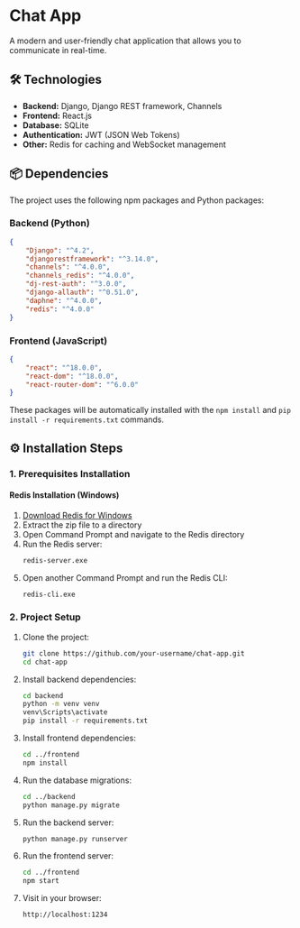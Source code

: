 # Chat App

A modern and user-friendly chat application that allows you to communicate in real-time.

## 🛠️ Technologies

- **Backend:** Django, Django REST framework, Channels
- **Frontend:** React.js
- **Database:** SQLite
- **Authentication:** JWT (JSON Web Tokens)
- **Other:** Redis for caching and WebSocket management

## 📦 Dependencies

The project uses the following npm packages and Python packages:

### Backend (Python)
```json
{
    "Django": "^4.2",
    "djangorestframework": "^3.14.0",
    "channels": "^4.0.0",
    "channels_redis": "^4.0.0",
    "dj-rest-auth": "^3.0.0",
    "django-allauth": "^0.51.0",
    "daphne": "^4.0.0",
    "redis": "^4.0.0"
}
```

### Frontend (JavaScript)
```json
{
    "react": "^18.0.0",
    "react-dom": "^18.0.0",
    "react-router-dom": "^6.0.0"
}
```

These packages will be automatically installed with the `npm install` and `pip install -r requirements.txt` commands.

## ⚙️ Installation Steps

### 1. Prerequisites Installation

#### Redis Installation (Windows)
1. [Download Redis for Windows](https://github.com/microsoftarchive/redis/releases)
2. Extract the zip file to a directory
3. Open Command Prompt and navigate to the Redis directory
4. Run the Redis server:
   ```bash
   redis-server.exe
   ```
5. Open another Command Prompt and run the Redis CLI:
   ```bash
   redis-cli.exe
   ```

### 2. Project Setup

1. Clone the project:
   ```bash
   git clone https://github.com/your-username/chat-app.git
   cd chat-app
   ```

2. Install backend dependencies:
   ```bash
   cd backend
   python -m venv venv
   venv\Scripts\activate
   pip install -r requirements.txt
   ```

3. Install frontend dependencies:
   ```bash
   cd ../frontend
   npm install
   ```

4. Run the database migrations:
   ```bash
   cd ../backend
   python manage.py migrate
   ```

5. Run the backend server:
   ```bash
   python manage.py runserver
   ```

6. Run the frontend server:
   ```bash
   cd ../frontend
   npm start
   ```

7. Visit in your browser:
   ```
   http://localhost:1234
   ```
